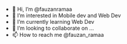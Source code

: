 - 👋 Hi, I’m @fauzanramaa
- 👀 I’m interested in Mobile dev and Web Dev
- 🌱 I’m currently learning Web Dev
- 💞️ I’m looking to collaborate on ...
- 📫 How to reach me @fauzan_ramaa

<!---
fauzanramaa/fauzanramaa is a ✨ special ✨ repository because its `README.md` (this file) appears on your GitHub profile.
You can click the Preview link to take a look at your changes.
--->
